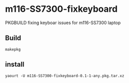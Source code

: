 m116-SS7300-fixkeyboard
=======================

PKGBUILD fixing keyboar issues for m116-SS7300 laptop


Build
-----
```
makepkg
```


install
-------
```
yaourt -U m116-SS7300-fixkeyboard-0.1-1-any.pkg.tar.xz
```
